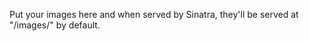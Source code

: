 Put your images here and when served by Sinatra, they'll be served at
"/images/<image-file-name-here>" by default.

